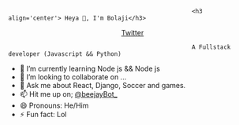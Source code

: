                                                         <h3 align='center'> Heya 👋, I'm Bolaji</h3>
   <p align="center">
  <a href="https://twitter.com/beejayBot">Twitter</a>
</p>

                                                        
                                                        A Fullstack developer (Javascript && Python)

- 🌱 I’m currently learning Node js && Node js
- 👯 I’m looking to collaborate on ...
- 💬 Ask me about React, Django, Soccer and games.
- 📫 Hit me up on; [@beejayBot_](https://twitter.com/beejayBot_)
- 😄 Pronouns: He/Him
- ⚡ Fun fact: Lol
